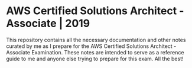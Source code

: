# AWS Certified Solutions Architect - Associate | 2019

This repository contains all the necessary documentation and other notes curated by me as I prepare for the AWS Certified Solutions Architect - Associate Examination. These notes are intended to serve as a reference guide to me and anyone else trying to prepare for this exam. All the best!


